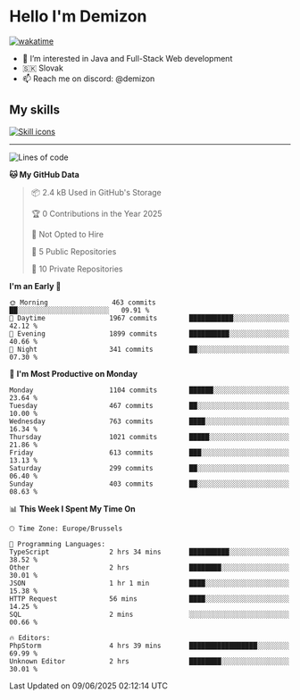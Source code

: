 # Hello I'm Demizon
[![wakatime](https://wakatime.com/badge/user/6ad1949f-d6d7-44f9-9eee-c35e54cc499b.svg)](https://wakatime.com/@6ad1949f-d6d7-44f9-9eee-c35e54cc499b)
- 👀 I’m interested in Java and Full-Stack Web development
- 🇸🇰 Slovak
- 📫 Reach me on discord: @demizon

## My skills
[![Skill icons](https://skillicons.dev/icons?i=java,js,ts,html,css,react,nextjs,tailwind,supabase,py,git,docker,linux,mysql,postgres,mongo&theme=dark)](https://github.com/Demizon3433)

---

<!--START_SECTION:waka-->
![Lines of code](https://img.shields.io/badge/From%20Hello%20World%20I%27ve%20Written-1.5%20million%20lines%20of%20code-blue)

**🐱 My GitHub Data** 

> 📦 2.4 kB Used in GitHub's Storage 
 > 
> 🏆 0 Contributions in the Year 2025
 > 
> 🚫 Not Opted to Hire
 > 
> 📜 5 Public Repositories 
 > 
> 🔑 10 Private Repositories 
 > 
**I'm an Early 🐤** 

```text
🌞 Morning                463 commits         ██░░░░░░░░░░░░░░░░░░░░░░░   09.91 % 
🌆 Daytime                1967 commits        ███████████░░░░░░░░░░░░░░   42.12 % 
🌃 Evening                1899 commits        ██████████░░░░░░░░░░░░░░░   40.66 % 
🌙 Night                  341 commits         ██░░░░░░░░░░░░░░░░░░░░░░░   07.30 % 
```
📅 **I'm Most Productive on Monday** 

```text
Monday                   1104 commits        ██████░░░░░░░░░░░░░░░░░░░   23.64 % 
Tuesday                  467 commits         ██░░░░░░░░░░░░░░░░░░░░░░░   10.00 % 
Wednesday                763 commits         ████░░░░░░░░░░░░░░░░░░░░░   16.34 % 
Thursday                 1021 commits        █████░░░░░░░░░░░░░░░░░░░░   21.86 % 
Friday                   613 commits         ███░░░░░░░░░░░░░░░░░░░░░░   13.13 % 
Saturday                 299 commits         ██░░░░░░░░░░░░░░░░░░░░░░░   06.40 % 
Sunday                   403 commits         ██░░░░░░░░░░░░░░░░░░░░░░░   08.63 % 
```


📊 **This Week I Spent My Time On** 

```text
🕑︎ Time Zone: Europe/Brussels

💬 Programming Languages: 
TypeScript               2 hrs 34 mins       ██████████░░░░░░░░░░░░░░░   38.52 % 
Other                    2 hrs               ████████░░░░░░░░░░░░░░░░░   30.01 % 
JSON                     1 hr 1 min          ████░░░░░░░░░░░░░░░░░░░░░   15.38 % 
HTTP Request             56 mins             ████░░░░░░░░░░░░░░░░░░░░░   14.25 % 
SQL                      2 mins              ░░░░░░░░░░░░░░░░░░░░░░░░░   00.66 % 

🔥 Editors: 
PhpStorm                 4 hrs 39 mins       █████████████████░░░░░░░░   69.99 % 
Unknown Editor           2 hrs               ████████░░░░░░░░░░░░░░░░░   30.01 % 
```


 Last Updated on 09/06/2025 02:12:14 UTC
<!--END_SECTION:waka-->
